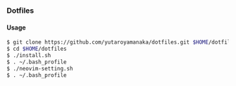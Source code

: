 ### Dotfiles

#### Usage
```bash
$ git clone https://github.com/yutaroyamanaka/dotfiles.git $HOME/dotfiles
$ cd $HOME/dotfiles
$ ./install.sh
$ . ~/.bash_profile
$ ./neovim-setting.sh
$ . ~/.bash_profile
```
